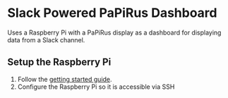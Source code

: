 # Slack Powered PaPiRus Dashboard 

Uses a Raspberry Pi with a PaPiRus display as a dashboard for displaying data from a Slack channel. 
## Setup the Raspberry Pi

1. Follow the [getting started guide](https://www.raspberrypi.org/learning/hardware-guide/).
2. Configure the Raspberry Pi so it is accessible via SSH 

